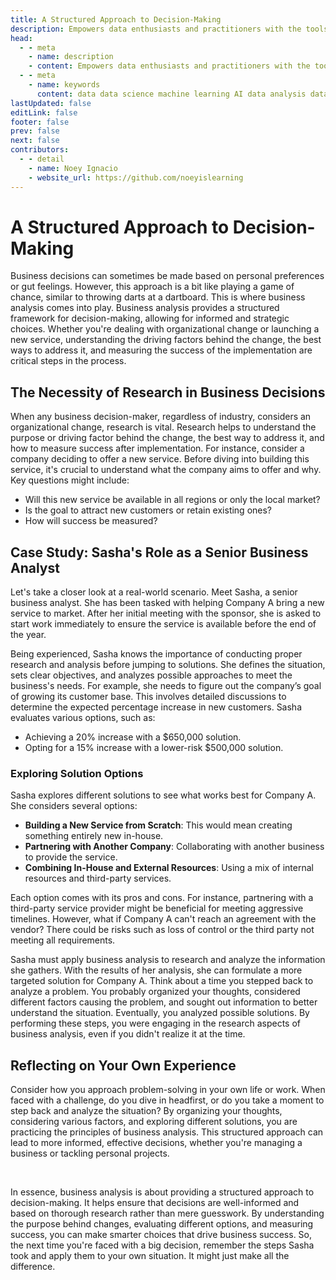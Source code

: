 ```yaml
---
title: A Structured Approach to Decision-Making
description: Empowers data enthusiasts and practitioners with the tools and knowledge to unlock the potential of data.
head:
  - - meta
    - name: description
    - content: Empowers data enthusiasts and practitioners with the tools and knowledge to unlock the potential of data.
  - - meta
    - name: keywords
      content: data data science machine learning AI data analysis data-driven data enthusiasts data practitioners
lastUpdated: false
editLink: false
footer: false
prev: false
next: false
contributors:
  - - detail
    - name: Noey Ignacio
    - website_url: https://github.com/noeyislearning
---
```


# A Structured Approach to Decision-Making

Business decisions can sometimes be made based on personal preferences or gut feelings. However, this approach is a bit like playing a game of chance, similar to throwing darts at a dartboard. This is where business analysis comes into play. Business analysis provides a structured framework for decision-making, allowing for informed and strategic choices. Whether you're dealing with organizational change or launching a new service, understanding the driving factors behind the change, the best ways to address it, and measuring the success of the implementation are critical steps in the process.

## The Necessity of Research in Business Decisions

When any business decision-maker, regardless of industry, considers an organizational change, research is vital. Research helps to understand the purpose or driving factor behind the change, the best way to address it, and how to measure success after implementation. For instance, consider a company deciding to offer a new service. Before diving into building this service, it's crucial to understand what the company aims to offer and why. Key questions might include:

- Will this new service be available in all regions or only the local market?
- Is the goal to attract new customers or retain existing ones?
- How will success be measured?

## Case Study: Sasha's Role as a Senior Business Analyst

Let's take a closer look at a real-world scenario. Meet Sasha, a senior business analyst. She has been tasked with helping Company A bring a new service to market. After her initial meeting with the sponsor, she is asked to start work immediately to ensure the service is available before the end of the year.

Being experienced, Sasha knows the importance of conducting proper research and analysis before jumping to solutions. She defines the situation, sets clear objectives, and analyzes possible approaches to meet the business's needs. For example, she needs to figure out the company’s goal of growing its customer base. This involves detailed discussions to determine the expected percentage increase in new customers. Sasha evaluates various options, such as:

- Achieving a 20% increase with a $650,000 solution.
- Opting for a 15% increase with a lower-risk $500,000 solution.

### Exploring Solution Options

Sasha explores different solutions to see what works best for Company A. She considers several options:

- **Building a New Service from Scratch**: This would mean creating something entirely new in-house.
- **Partnering with Another Company**: Collaborating with another business to provide the service.
- **Combining In-House and External Resources**: Using a mix of internal resources and third-party services.

Each option comes with its pros and cons. For instance, partnering with a third-party service provider might be beneficial for meeting aggressive timelines. However, what if Company A can't reach an agreement with the vendor? There could be risks such as loss of control or the third party not meeting all requirements.

Sasha must apply business analysis to research and analyze the information she gathers. With the results of her analysis, she can formulate a more targeted solution for Company A. Think about a time you stepped back to analyze a problem. You probably organized your thoughts, considered different factors causing the problem, and sought out information to better understand the situation. Eventually, you analyzed possible solutions. By performing these steps, you were engaging in the research aspects of business analysis, even if you didn't realize it at the time.

## Reflecting on Your Own Experience

Consider how you approach problem-solving in your own life or work. When faced with a challenge, do you dive in headfirst, or do you take a moment to step back and analyze the situation? By organizing your thoughts, considering various factors, and exploring different solutions, you are practicing the principles of business analysis. This structured approach can lead to more informed, effective decisions, whether you're managing a business or tackling personal projects.

<br />

In essence, business analysis is about providing a structured approach to decision-making. It helps ensure that decisions are well-informed and based on thorough research rather than mere guesswork. By understanding the purpose behind changes, evaluating different options, and measuring success, you can make smarter choices that drive business success. So, the next time you're faced with a big decision, remember the steps Sasha took and apply them to your own situation. It might just make all the difference.
